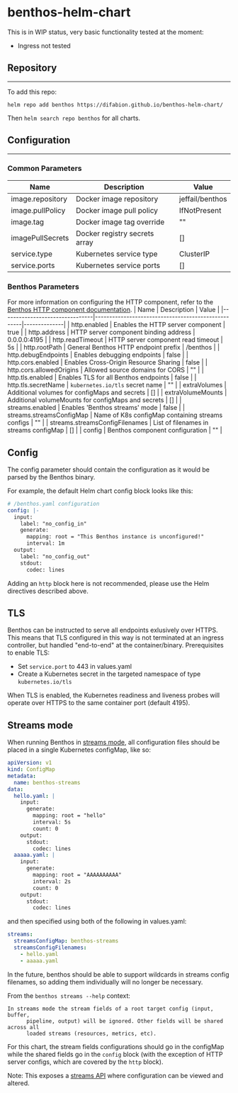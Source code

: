 # benthos-helm-chart


This is in WIP status, very basic functionality tested at the moment:
- Ingress not tested

## Repository
---

To add this repo:
```
helm repo add benthos https://difabion.github.io/benthos-helm-chart/
```
Then `helm search repo benthos` for all charts.

## Configuration
---
### Common Parameters
| Name             | Description                   | Value           |
|------------------|-------------------------------|-----------------|
| image.repository | Docker image repository       | jeffail/benthos |
| image.pullPolicy | Docker image pull policy      | IfNotPresent    |
| image.tag        | Docker image tag override     | ""              |
| imagePullSecrets | Docker registry secrets array | []              |
| service.type     | Kubernetes service type       | ClusterIP       |
| service.ports    | Kubernetes service ports      | []              |

### Benthos Parameters

For more information on configuring the HTTP component, refer to the [Benthos HTTP component documentation](https://www.benthos.dev/docs/components/http/about).
| Name                           | Description                                        | Value        |
|--------------------------------|----------------------------------------------------|--------------|
| http.enabled                   | Enables the HTTP server component                  | true         |
| http.address                   | HTTP server component binding address              | 0.0.0.0:4195 |
| http.readTimeout               | HTTP server component read timeout                 | 5s           |
| http.rootPath                  | General Benthos HTTP endpoint prefix               | /benthos     |
| http.debugEndpoints            | Enables debugging endpoints                        | false        |
| http.cors.enabled              | Enables Cross-Origin Resource Sharing              | false        |
| http.cors.allowedOrigins       | Allowed source domains for CORS                    | ""           |
| http.tls.enabled               | Enables TLS for all Benthos endpoints              | false        |
| http.tls.secretName            | `kubernetes.io/tls` secret name                    | ""           |
| extraVolumes                   | Additional volumes for configMaps and secrets      | []           |
| extraVolumeMounts              | Additional volumeMounts for configMaps and secrets | []           |
| streams.enabled                | Enables 'Benthos streams' mode                     | false        |
| streams.streamsConfigMap       | Name of K8s configMap containing streams configs   | ""           |
| streams.streamsConfigFilenames | List of filenames in streams configMap             | []           |
| config                         | Benthos component configuration                    | ""           |

## Config

The config parameter should contain the configuration as it would be parsed by the Benthos binary.

For example, the default Helm chart config block looks like this:

```yaml
# /benthos.yaml configuration
config: |-
  input:
    label: "no_config_in"
    generate:
      mapping: root = "This Benthos instance is unconfigured!"
      interval: 1m
  output:
    label: "no_config_out"
    stdout:
      codec: lines
```

Adding an `http` block here is not recommended, please use the Helm directives described above.

## TLS

Benthos can be instructed to serve all endpoints exlusively over HTTPS.  This means that TLS configured in this way is not terminated at an ingress controller, but handled "end-to-end" at the container/binary. Prerequisites to enable TLS:
- Set `service.port` to 443 in values.yaml
- Create a Kubernetes secret in the targeted namespace of type `kubernetes.io/tls`

When TLS is enabled, the Kubernetes readiness and liveness probes will operate over HTTPS to the same container port (default 4195).

## Streams mode

When running Benthos in [streams mode](https://www.benthos.dev/docs/guides/streams_mode/about), all configuration files should be placed in a single Kubernetes configMap, like so:

```yaml
apiVersion: v1
kind: ConfigMap
metadata:
  name: benthos-streams
data:
  hello.yaml: |
    input:
      generate:
        mapping: root = "hello"
        interval: 5s
        count: 0
    output:
      stdout:
        codec: lines
  aaaaa.yaml: |
    input:
      generate:
        mapping: root = "AAAAAAAAAA"
        interval: 2s
        count: 0
    output:
      stdout:
        codec: lines
```
and then specified using both of the following in values.yaml:
```yaml
streams:
  streamsConfigMap: benthos-streams
  streamsConfigFilenames:
    - hello.yaml
    - aaaaa.yaml
```
In the future, benthos should be able to support wildcards in streams config filenames, so adding them individually will no longer be necessary.

From the `benthos streams --help` context:

```
In streams mode the stream fields of a root target config (input, buffer,
      pipeline, output) will be ignored. Other fields will be shared across all
      loaded streams (resources, metrics, etc).
```

For this chart, the stream fields configurations should go in the configMap while the shared fields go in the `config` block (with the exception of HTTP server configs, which are covered by the `http` block).

Note: This exposes a [streams API](https://www.benthos.dev/docs/guides/streams_mode/streams_api) where configuration can be viewed and altered.